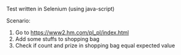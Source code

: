 Test written in Selenium (using java-script)

Scenario:
1. Go to https://www2.hm.com/pl_pl/index.html
2. Add some stuffs to shopping bag
3. Check if count and prize in shopping bag equal expected value

